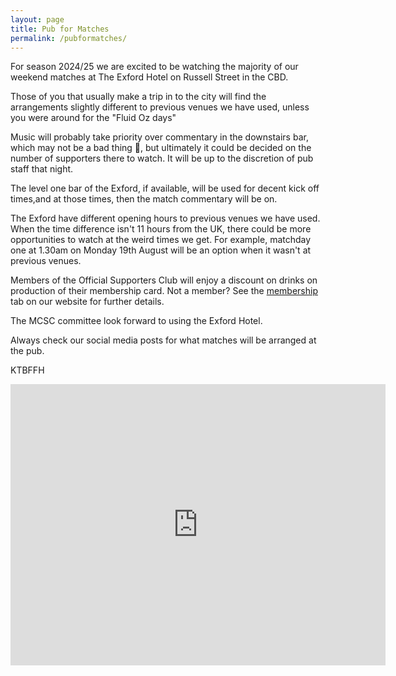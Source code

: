```yaml
---
layout: page
title: Pub for Matches
permalink: /pubformatches/
---
```

For season 2024/25 we are excited to be watching the majority of our weekend matches at The Exford Hotel on Russell Street in the CBD. 

Those of you that usually make a trip in to the city will find the arrangements slightly different to previous venues we have used, unless you were around for the "Fluid Oz days"

Music will probably take priority over commentary in the downstairs bar, which may not be a bad thing 🙂, but ultimately it could be decided on the number of supporters there to watch. 
It will be up to the discretion of pub staff that night.

The level one bar of the Exford, if available, will be used for decent kick off times,and at those times, then the match commentary will be on.

The Exford have different opening hours to previous venues we have used.
When the time difference isn't 11 hours from the UK, there could be more opportunities to watch at the weird times we get.
For example, matchday one at 1.30am on Monday 19th August will be an option when it wasn't at previous venues.

Members of the Official Supporters Club will enjoy a discount on drinks on production of their membership card.
Not a member? See the [membership](https://www.chelseafcinmelbourne.com/membership/) tab on our website for further details. 

The MCSC committee look forward to using the Exford Hotel. 

Always check our social media posts for what matches will be arranged at the pub.

KTBFFH 

<iframe src="https://www.google.com/maps/embed?pb=!1m14!1m8!1m3!1d12608.288255046715!2d144.967444!3d-37.811781!3m2!1i1024!2i768!4f13.1!3m3!1m2!1s0x6ad642c977d7cbcb%3A0x731d751185b0705c!2sExford%20Hotel!5e0!3m2!1sen!2sau!4v1723436503576!5m2!1sen!2sau" width="600" height="450" style="border:0;" allowfullscreen="" loading="lazy" referrerpolicy="no-referrer-when-downgrade"></iframe>

